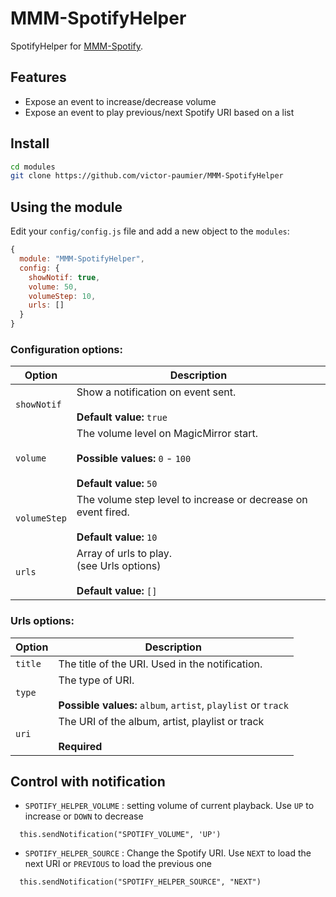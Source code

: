 # MMM-SpotifyHelper
SpotifyHelper for [MMM-Spotify](https://github.com/eouia/MMM-Spotify).

## Features
- Expose an event to increase/decrease volume
- Expose an event to play previous/next Spotify URI based on a list 

## Install
```sh
cd modules
git clone https://github.com/victor-paumier/MMM-SpotifyHelper
```

## Using the module
Edit your `config/config.js` file and add a new object to the `modules`:
```js
{
  module: "MMM-SpotifyHelper",
  config: {
    showNotif: true,
    volume: 50,
    volumeStep: 10,
    urls: []
  }
}
```

### Configuration options:

| Option                       | Description
| ---------------------------- | -----------
| `showNotif`                  | Show a notification on event sent. <br> <br> **Default value:** `true`
| `volume`                     | The volume level on MagicMirror start. <br> <br> **Possible values:** `0` - `100` <br><br> **Default value:** `50`
| `volumeStep`                 | The volume step level to increase or decrease on event fired. <br> <br> **Default value:** `10`
| `urls`                       | Array of urls to play. <br>(see Urls options) <br> <br> **Default value:** `[]`

### Urls options:
| Option                | Description
| --------------------- | -----------
| `title`               | The title of the URI. Used in the notification.
| `type`                | The type of URI. <br> <br> **Possible values:** `album`, `artist`, `playlist` or `track`
| `uri`                 | The URI of the album, artist, playlist or track  <br> <br> **Required**

## Control with notification
- `SPOTIFY_HELPER_VOLUME` : setting volume of current playback. Use `UP` to increase or `DOWN` to decrease 
```
  this.sendNotification("SPOTIFY_VOLUME", 'UP')
```
- `SPOTIFY_HELPER_SOURCE` : Change the Spotify URI. Use `NEXT` to load the next URI or `PREVIOUS` to load the previous one
```
  this.sendNotification("SPOTIFY_HELPER_SOURCE", "NEXT")
```

